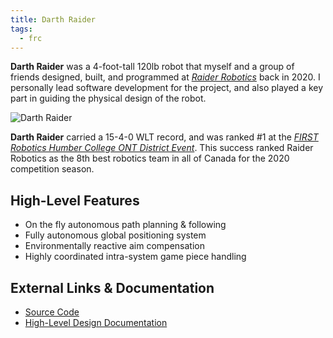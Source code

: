 ```yaml
---
title: Darth Raider
tags:
  - frc
---
```


**Darth Raider** was a 4-foot-tall 120lb robot that myself and a group of friends designed, built, and programmed at [*Raider Robotics*](https://raiderrobotics.org/?utm_source=ewpratten.com) back in 2020. I personally lead software development for the project, and also played a key part in guiding the physical design of the robot.

<img src="/images/projects/darthraider.png" alt="Darth Raider" style="max-width:400px;">

**Darth Raider** carried a 15-4-0 WLT record, and was ranked #1 at the [*FIRST Robotics Humber College ONT District Event*](https://www.thebluealliance.com/event/2020onto3). This success ranked Raider Robotics as the 8th best robotics team in all of Canada for the 2020 competition season.

## High-Level Features

- On the fly autonomous path planning & following
- Fully autonomous global positioning system
- Environmentally reactive aim compensation
- Highly coordinated intra-system game piece handling

## External Links & Documentation

- [Source Code](https://github.com/frc5024/InfiniteRecharge)
- [High-Level Design Documentation](/downloads/darth_raider_tech_binder.pdf)
